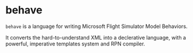 # behave

`behave` is a language for writing Microsoft Flight Simulator Model Behaviors.

It converts the hard-to-understand XML into a declerative language, with a powerful, imperative templates system and RPN compiler.
